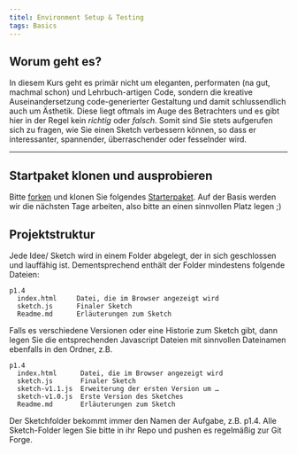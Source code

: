 ```yaml
---
titel: Environment Setup & Testing
tags: Basics
---
```


## Worum geht es?
In diesem Kurs geht es primär nicht um eleganten, performaten (na gut, machmal schon) und Lehrbuch-artigen Code, sondern die kreative Auseinandersetzung code-generierter Gestaltung und damit schlussendlich auch um Ästhetik. Diese liegt oftmals im Auge des Betrachters und es gibt hier in der Regel kein *richtig* oder *falsch*. Somit sind Sie stets aufgerufen sich zu fragen, wie Sie einen Sketch verbessern können, so dass er interessanter, spannender, überraschender oder fesselnder wird.

---

<!--
## Teams
Wir arbeiten in 3-er Teams. Jeder erarbeitet seine eigene Lösung, also hier wird zunächst kein Pair Programming praktiziert. Die Teams sind aber erste Anlaufstelle bei Fragen, Problemen und Feedbackwünschen. In den Teams werden Ideen entwickelt und diskutiert. Die Teammitglieder sind Sparringspartner und Advocati Diaboli. Die Teams sitzen räumlich zusammen. Die Teams werden jeden Tag ausgelost und somit neu zusammen gestellt. -->

## Startpaket klonen und ausprobieren
Bitte [forken](https://git.coco.study/students/ws2122/df12-generative-gestaltung/startercode-ws202122/-/forks/new) und klonen Sie folgendes [Starterpaket](https://git.coco.study/students/ws2122/df12-generative-gestaltung/startercode-ws202122). Auf der Basis werden wir die nächsten Tage arbeiten, also bitte an einen sinnvollen Platz legen ;)

## Projektstruktur
Jede Idee/ Sketch wird in einem Folder abgelegt, der in sich geschlossen und lauffähig ist. Dementsprechend enthält der Folder mindestens folgende Dateien:

```
p1.4
  index.html     Datei, die im Browser angezeigt wird
  sketch.js      Finaler Sketch
  Readme.md      Erläuterungen zum Sketch
```

Falls es verschiedene Versionen oder eine Historie zum Sketch gibt, dann legen Sie die entsprechenden Javascript Dateien mit sinnvollen Dateinamen ebenfalls in den Ordner, z.B.

```
p1.4
  index.html      Datei, die im Browser angezeigt wird
  sketch.js       Finaler Sketch
  sketch-v1.1.js  Erweiterung der ersten Version um …
  sketch-v1.0.js  Erste Version des Sketches
  Readme.md       Erläuterungen zum Sketch
```

Der Sketchfolder bekommt immer den Namen der Aufgabe, z.B. p1.4. Alle Sketch-Folder legen Sie bitte in ihr Repo und pushen es regelmäßig zur Git Forge.


